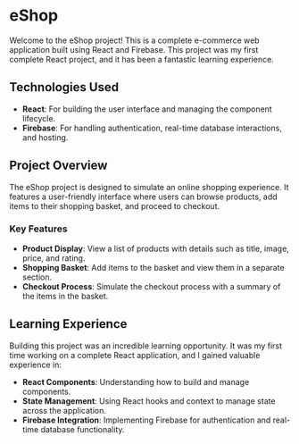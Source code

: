 # eShop

Welcome to the eShop project! This is a complete e-commerce web application built using React and Firebase. This project was my first complete React project, and it has been a fantastic learning experience.

## Technologies Used

- **React**: For building the user interface and managing the component lifecycle.
- **Firebase**: For handling authentication, real-time database interactions, and hosting.

## Project Overview

The eShop project is designed to simulate an online shopping experience. It features a user-friendly interface where users can browse products, add items to their shopping basket, and proceed to checkout. 

### Key Features

- **Product Display**: View a list of products with details such as title, image, price, and rating.
- **Shopping Basket**: Add items to the basket and view them in a separate section.
- **Checkout Process**: Simulate the checkout process with a summary of the items in the basket.

## Learning Experience

Building this project was an incredible learning opportunity. It was my first time working on a complete React application, and I gained valuable experience in:

- **React Components**: Understanding how to build and manage components.
- **State Management**: Using React hooks and context to manage state across the application.
- **Firebase Integration**: Implementing Firebase for authentication and real-time database functionality.


